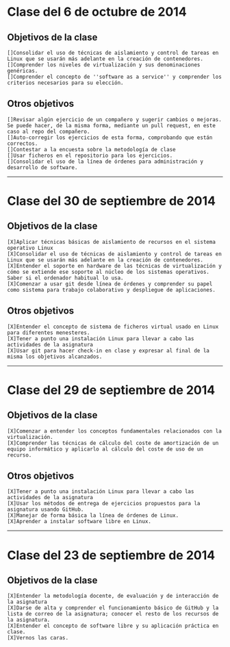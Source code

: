# Clase del 6 de octubre de 2014

## Objetivos de la clase

    []Consolidar el uso de técnicas de aislamiento y control de tareas en Linux que se usarán más adelante en la creación de contenedores.
    []Comprender los niveles de virtualización y sus denominaciones genéricas.
    []Comprender el concepto de ''software as a service'' y comprender los criterios necesarios para su elección.

## Otros objetivos
    []Revisar algún ejercicio de un compañero y sugerir cambios o mejoras. Se puede hacer, de la misma forma, mediante un pull request, en este caso al repo del compañero.
    []Auto-corregir los ejercicios de esta forma, comprobando que están correctos.
    []Contestar a la encuesta sobre la metodología de clase
    []Usar ficheros en el repositorio para los ejercicios.
    []Consolidar el uso de la línea de órdenes para administración y desarrollo de software.

<hr />

# Clase del 30 de septiembre de 2014

## Objetivos de la clase

    [X]Aplicar técnicas básicas de aislamiento de recursos en el sistema operativo Linux
    [X]Consolidar el uso de técnicas de aislamiento y control de tareas en Linux que se usarán más adelante en la creación de contenedores.
    [X]Entender el soporte en hardware de las técnicas de virtualización y cómo se extiende ese soporte al núcleo de los sistemas operativos. Saber si el ordenador habitual lo usa.
    [X]Comenzar a usar git desde línea de órdenes y comprender su papel como sistema para trabajo colaborativo y despliegue de aplicaciones.

## Otros objetivos

    [X]Entender el concepto de sistema de ficheros virtual usado en Linux para diferentes menesteres.
    [X]Tener a punto una instalación Linux para llevar a cabo las actividades de la asignatura
    [X]Usar git para hacer check-in en clase y expresar al final de la misma los objetivos alcanzados.
    
<hr />

# Clase del 29 de septiembre de 2014

## Objetivos de la clase

    [X]Comenzar a entender los conceptos fundamentales relacionados con la virtualización.
    [X]Comprender las técnicas de cálculo del coste de amortización de un equipo informático y aplicarlo al cálculo del coste de uso de un recurso.

## Otros objetivos

    [X]Tener a punto una instalación Linux para llevar a cabo las actividades de la asignatura
    [X]Usar los métodos de entrega de ejercicios propuestos para la asignatura usando GitHub.
    [X]Manejar de forma básica la línea de órdenes de Linux.
    [X]Aprender a instalar software libre en Linux.

<hr />

# Clase del 23 de septiembre de 2014

## Objetivos de la clase

    [X]Entender la metodología docente, de evaluación y de interacción de la asignatura
    [X]Darse de alta y comprender el funcionamiento básico de GitHub y la lista de correo de la asignatura; conocer el resto de los recursos de la asignatura.
    [X]Entender el concepto de software libre y su aplicación práctica en clase.
    [X]Vernos las caras.

